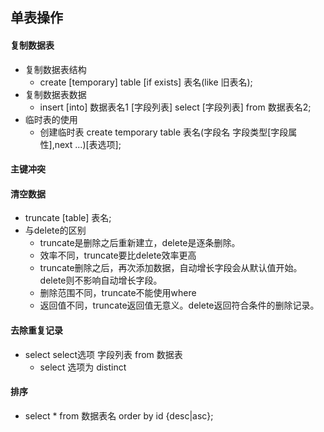 ## 单表操作
#### 复制数据表
- 复制数据表结构
  - create [temporary] table [if exists] 表名(like 旧表名);
- 复制数据表数据
  - insert [into] 数据表名1 [字段列表]   select [字段列表] from 数据表名2;
- 临时表的使用
  - 创建临时表 create temporary table 表名(字段名 字段类型[字段属性],next ...)[表选项];
#### 主键冲突
#### 清空数据
- truncate [table] 表名;
- 与delete的区别
  - truncate是删除之后重新建立，delete是逐条删除。
  - 效率不同，truncate要比delete效率更高
  - truncate删除之后，再次添加数据，自动增长字段会从默认值开始。delete则不影响自动增长字段。
  - 删除范围不同，truncate不能使用where
  - 返回值不同，truncate返回值无意义。delete返回符合条件的删除记录。
#### 去除重复记录
- select select选项 字段列表 from 数据表 
  - select 选项为 distinct
#### 排序
- select * from 数据表名 order by id {desc|asc};